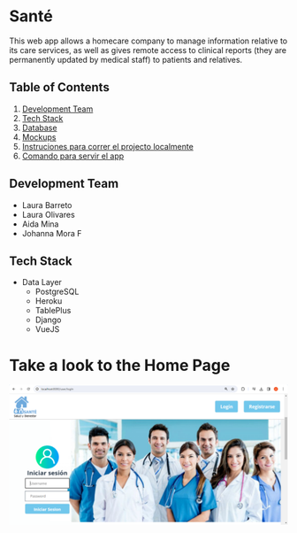 # Santé

This web app allows a homecare company to manage information relative to its care services, as well as gives remote access to clinical reports (they are permanently updated by medical staff) to patients and relatives.

## Table of Contents

1. [Development Team](#development-team)
2. [Tech Stack](#tech-stack)
3. [Database](#)
4. [Mockups](#)
5. [Instruciones para correr el projecto localmente](#)
6. [Comando para servir el app](#)

## Development Team

- Laura Barreto
- Laura Olivares
- Aida Mina
- Johanna Mora F

## Tech Stack

- Data Layer
  - PostgreSQL
  - Heroku
  - TablePlus
  - Django
  - VueJS

# Take a look to the Home Page

![login page](multimedia/Sante.webp)
